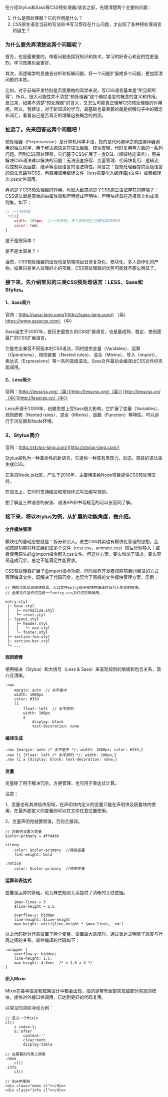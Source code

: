 在介绍Stylus和Sass等CSS预处理器/语言之前，先理清楚两个主要的问题：

1. 什么是预处理器？它的作用是什么？
2. CSS原生语言当前的写法和书写习惯存在什么问题，才出现了各种预处理语言的诞生？

### **为什么要先弄清楚这两个问题呢？**

首先，也是最重要的，带着问题去探究知识和技术，学习的好奇心和目的性更强烈，学习效果也会更好。

其次，用逻辑学的思维去分析和拆解问题，将一个问题扩展成多个问题，更加弄清问题的本质。

比如，对于前端开发特别是页面重构的同学来说，写CSS语言基本是“所见即所得”，所以，很大可能性并不清楚“预处理器”这个编程语言的概念的含义和作用。反过来，如果不清楚“预处理器”的含义，又怎么可能真正理解CSS预处理器的作用呢。所以，我建议，对于新知识的学习，最基础也最重要的就是拆解句子中的概念和词汇，看看自己是否真正的理解这些概念的内涵。

### **扯远了。先来回答这两个问题吧！**

预处理器（Preprocessor）是计算机科学术语，指的是代码编译之前由编译器调用的独立程序，用于解决源语言在语法层面、模块管理、代码复用等方面的一系列问题。回到CSS预处理器，它们基于CSS扩展了一套DSL（领域特定语言），用来解决CSS语法难以解决的问题：无法嵌套抒写、变量管理、代码块复用、逻辑流程控制以及函数、继承等高级语言的语法特性。简言之：提预处理器提供高级语言的语法思路写CSS，再直接调用编译文件（less需要引入编译库js文件）或者编译出.css文件调用。

弄清楚了CSS预处理器的作用，也就大致搞清楚了CSS原生语法存在的弊端了：CSS语法就是简单的由属性值和声明组成声明块，声明块挂载在选择器上构成规则集。如下：

```js
// 一个规则集
.rule{
    width: 100px;  //一句声明，多个声明用{}包裹构成声明块
    color: red;
}
```

是不是很简单？

是不是太简单？！

当然，CSS预处理器的出现也是前端项目日渐复杂化、模块化、多人协作化的产物，如果只是单人处理的小的项目，CSS预处理器的优势可能就不那么明显了。

### **接下来，先介绍常见的三类CSS预处理语言：LESS、Sass和Stylus。**

#### 1、Sass简介

官网：[http://sass-lang.com/](http://sass-lang.com/) （英）  [https://www.sasscss.com/ ](https://www.sasscss.com/（中）) （中）

Sass诞生于2007年，是历史最悠久的CSS扩展语言，也是最成熟、稳定、使用面最广的CSS扩展语言。

它能完全兼容不同版本的CSS语法，同时提供变量（Variables）、运算（Operations）、规则嵌套（Nexted rules）、混合（Mixins）、导入（import）、表达式（Expressions）等一系列高级语法。Sass文件最后会编译出CSS文件供页面调用。

#### 2、Less简介

官网：[http://lesscss.org/（英）](http://lesscss.org/（英）) [http://lesscss.cn/（中）](http://lesscss.cn/（中）)

Less开源于2009年，创建思想上受Sass很大影响，它扩展了变量（Variables）、规则嵌套（Nexted rules）、混合（Mixins）、函数（Function）等特性，可以运行于浏览器和Node环境。

### 3、Stylus简介

官网：[http://stylus-lang.com/](http://stylus-lang.com/)

Stylus被称为一种革命性的新语言，它提供一种富有表现力、动态、简装的语法来生成CSS。

它来自Node.js社区，产生于2010年，主要用来给Node项目提供CSS预处理支持。

在语法上，它同时支持缩进和常规样式写法编写规则。

想了解这三种语言的安装、语法API和书写规范的可以去官网了解。

### 接下来，将以Stylus为例，从扩展的功能角度，做介绍。

#### 文件模块管理

模块化的基础思想就是：拆分和引入。原生CSS其实也有模块化管理的思想，比如按照功能将样式组织成多个文件（rest.css、animate.css）然后分别导入；或者使用原生的@import指令嵌入css文件。但这些方案，要么增加了请求，要么容易造成冗余，总之不能满足性能要求。

CSS预处理器扩展了@import指令功能，同时推荐开发者按照项目cli目录的方式管理编译文件，既解决了代码冗余，也契合了高级的文件模块管理方案。示例：

```
// 按照功能组织模块目录，入口文件entry和子模块在编译时会引入所需的模块。
// 全部文件最终打包成一个entry.css文件供页面调用。

entry.styl
 ├─ base.styl
 │   ├─ normalize.styl
 │   └─ reset.styl
 ├─ layout.styl
 │   ├─ header.styl
 │   │   └─ nav.styl
 │   └─ footer.styl
 ├─ section-foo.styl
 ├─ section-bar.styl
 └─ ...
```

#### 规则嵌套

使用缩进（Stylus）和大括号（Less & Sass）来呈现规则的层级和包含关系，简介且清晰。

```
.nav
    margin: auto  // 水平居中
    width: 1000px
    color: #333
    li
        float: left  // 水平排列
        width: 100px
        a
            display: block
            text-decoration: none
```

#### 编译生成

```
.nav {margin: auto /* 水平居中 */; width: 1000px; color: #333;}
.nav li {float: left /* 水平排列 */; width: 100px;}
.nav li a {display: block; text-decoration: none;}
```

#### 变量

变量除了用于解决冗余，方便管理，也可用于表达式计算。

注意：

1、变量也有其块级作用域，在声明块内定义的变量只能在声明块及嵌套块内使用，在最外部定义的变量则可以在文件任意位置使用。

2、变量声明完就要赋值，否则会报错。

```
// 将颜色设置为变量
$color-primary = #ff4466

strong
    color: $color-primary  //使用变量
    font-weight: bold

.notice
    color: $color-primary  //使用变量
```

#### 运算和表达式

变量是运算的基础，也为样式规则关系提供了清晰的关联依据。

```
    $max-lines = 3
    $line-height = 1.5

    overflow-y: hidden
    line-height: $line-height
    max-height: unit($line-height * $max-lines, 'em')
```

以上代码针对行高设置了两个变量，设置最大高度时，通过表达式明晰了高度与行高之间的关系。最终编译的代码如下：

```
.wrapper {
    overflow-y: hidden;
    line-height: 1.5;
    max-height: 4.5em;  /* = 1.5 x 3 */
}
```

#### 织入Mixin

Mixin在各种语言和框架设计中都会出现，指的是带有全部实现或部分实现的模块，提供对外接口供调用，已达到更好的代码复用。

以常见的清除浮动为例：

```
// 定义一个Mixin
cl()
    z-index:1;
    &::after
        content:''
        clear:both
        display:table

// 在需要的元素上调用
.news
    cl()
.info
    cl()

// Dom中使用
<div class="news cl"></div>
<div class="info cl"></div>
```



